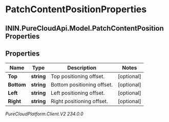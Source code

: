 # PatchContentPositionProperties

## ININ.PureCloudApi.Model.PatchContentPositionProperties

## Properties

|Name | Type | Description | Notes|
|------------ | ------------- | ------------- | -------------|
| **Top** | **string** | Top positioning offset. | [optional] |
| **Bottom** | **string** | Bottom positioning offset. | [optional] |
| **Left** | **string** | Left positioning offset. | [optional] |
| **Right** | **string** | Right positioning offset. | [optional] |



_PureCloudPlatform.Client.V2 234.0.0_
